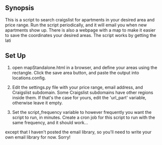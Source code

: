 ## Synopsis

This is a script to search craigslist for apartments in your desired area and price range. Run the script periodically, and it will email you when new apartments show up. There is also a webpage with a map to make it easier to save the coordinates your desired areas. The script works by getting the lati

## Set Up

1) open mapStandalone.html in a browser, and define your areas using the rectangle. Click the save area button, and paste the output into locations.config.

2) Edit the settings.py file with your price range, email address, and Craigslist subdomain. Some Craigslist  subdomains have other regions inside them. If that's the case for yours, edit the 'url_part' variable, otherwise leave it empty. 

3) Set the script_frequency variable to however frequently you want the script to run, in minutes. Create a cron job for this script to run with the same frequency, and it should work...

except that I haven't posted the email library, so you'll need to write your own email library for now. Sorry!

